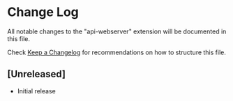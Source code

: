 # Change Log

All notable changes to the "api-webserver" extension will be documented in this file.

Check [Keep a Changelog](http://keepachangelog.com/) for recommendations on how to structure this file.

## [Unreleased]

- Initial release